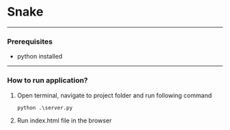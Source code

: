 # Snake

<hr>

### Prerequisites
- python installed

<hr>

### How to run application?
1. Open terminal, navigate to project folder and run following command
    ```
    python .\server.py
    ```
2. Run index.html file in the browser